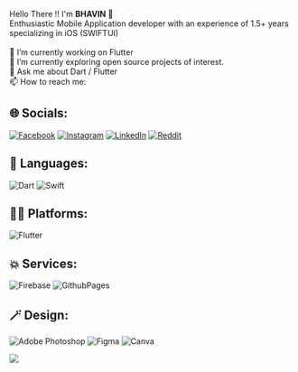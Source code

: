 
Hello There !! 
I'm <b>BHAVIN</b> 👋
<br>Enthusiastic Mobile Application developer with an experience of 1.5+ years specializing in iOS (SWIFTUI)<br><br>🔭 I’m currently working on Flutter <br>🌱 I’m currently exploring open source projects of interest.<br>💬 Ask me about Dart / Flutter<br>📫 How to reach me:

## 🌐 Socials:
[![Facebook](https://img.shields.io/badge/Facebook-%231877F2.svg?logo=Facebook&logoColor=white)](https://www.facebook.com/bhavinpathak100/)
[![Instagram](https://img.shields.io/badge/Instagram-%23E4405F.svg?logo=Instagram&logoColor=white)](https://www.instagram.com/_.__bhavin_.__/)
[![LinkedIn](https://img.shields.io/badge/LinkedIn-%230077B5.svg?logo=linkedin&logoColor=white)](https://linkedin.com/in/bhavin-pathak) 
[![Reddit](https://img.shields.io/badge/Reddit-%23FF4500.svg?logo=Reddit&logoColor=white)](https://reddit.com/user/https://www.reddit.com/user/rbhavin/) 
## 🫣 Languages:
![Dart](https://img.shields.io/badge/dart-%230175C2.svg?style=for-the-badge&logo=dart&logoColor=white)
![Swift](https://img.shields.io/badge/swift-F54A2A?style=for-the-badge&logo=swift&logoColor=white)
## 🧑‍💻 Platforms:
![Flutter](https://img.shields.io/badge/Flutter-%2302569B.svg?style=for-the-badge&logo=Flutter&logoColor=white)
## 💥 Services:
![Firebase](https://img.shields.io/badge/Firebase-039BE5?style=for-the-badge&logo=Firebase&logoColor=white)
![GithubPages](https://img.shields.io/badge/github%20pages-121013?style=for-the-badge&logo=github&logoColor=white)
## 🪄 Design:
![Adobe Photoshop](https://img.shields.io/badge/adobe%20photoshop-%2331A8FF.svg?style=for-the-badge&logo=adobe%20photoshop&logoColor=white) 
![Figma](https://img.shields.io/badge/figma-%23F24E1E.svg?style=for-the-badge&logo=figma&logoColor=white) 
![Canva](https://img.shields.io/badge/Canva-%2300C4CC.svg?style=for-the-badge&logo=Canva&logoColor=white)

[![](https://visitcount.itsvg.in/api?id=Bhavin-Pathak&icon=0&color=0)](https://visitcount.itsvg.in)
